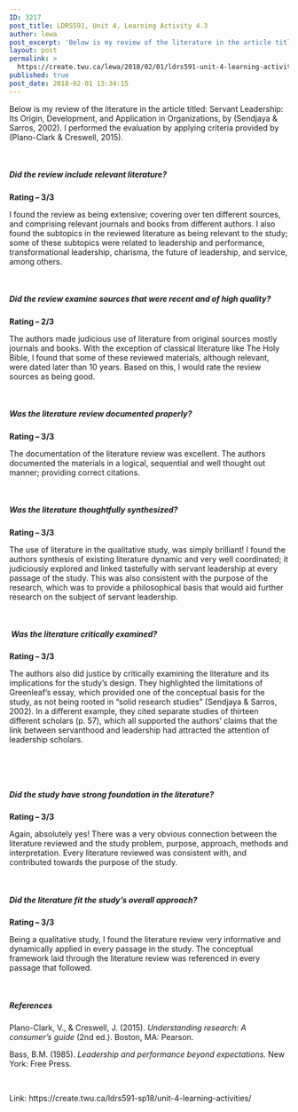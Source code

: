 ```yaml
---
ID: 3217
post_title: LDRS591, Unit 4, Learning Activity 4.3
author: lewa
post_excerpt: 'Below is my review of the literature in the article titled: Servant Leadership: Its Origin, Development, and Application in Organizations, by (Sendjaya &amp; Sarros, 2002). I performed the evaluation by applying criteria provided by (Plano-Clark &amp; Creswell, 2015). &nbsp; Did the review include relevant literature? Rating &ndash; 3/3 I found the review as being extensive; [&hellip;]'
layout: post
permalink: >
  https://create.twu.ca/lewa/2018/02/01/ldrs591-unit-4-learning-activity-4-3/
published: true
post_date: 2018-02-01 13:34:15
---
```

<p>Below is my review of the literature in the article titled: Servant Leadership: Its Origin, Development, and Application in Organizations, by (Sendjaya &amp; Sarros, 2002). I performed the evaluation by applying criteria provided by (Plano-Clark &amp; Creswell, 2015).</p>
<p>&nbsp;</p>
<h5><strong>Did the review include relevant literature? </strong></h5>
<p><strong>Rating – 3/3</strong></p>
<p>I found the review as being extensive; covering over ten different sources, and comprising relevant journals and books from different authors. I also found the subtopics in the reviewed literature as being relevant to the study; some of these subtopics were related to leadership and performance, transformational leadership, charisma, the future of leadership, and service, among others.</p>
<p>&nbsp;</p>
<h5><strong>Did the review examine sources that were recent and of high quality?</strong></h5>
<p><strong>Rating – 2/3</strong></p>
<p>The authors made judicious use of literature from original sources mostly journals and books. With the exception of classical literature like The Holy Bible, I found that some of these reviewed materials, although relevant, were dated later than 10 years. Based on this, I would rate the review sources as being good.</p>
<p>&nbsp;</p>
<h5><strong>Was the literature review documented properly?</strong></h5>
<p><strong>Rating – 3/3</strong></p>
<p>The documentation of the literature review was excellent. The authors documented the materials in a logical, sequential and well thought out manner; providing correct citations.</p>
<p>&nbsp;</p>
<h5><strong>Was the literature thoughtfully synthesized?</strong></h5>
<p><strong>Rating – 3/3</strong></p>
<p>The use of literature in the qualitative study, was simply brilliant! I found the authors synthesis of existing literature dynamic and very well coordinated; it judiciously explored and linked tastefully with servant leadership at every passage of the study. This was also consistent with the purpose of the research, which was to provide a philosophical basis that would aid further research on the subject of servant leadership.</p>
<p>&nbsp;</p>
<h5><strong> </strong><strong>Was the literature critically examined?</strong></h5>
<p><strong>Rating – 3/3</strong></p>
<p>The authors also did justice by critically examining the literature and its implications for the study’s design. They highlighted the limitations of Greenleaf’s essay, which provided one of the conceptual basis for the study, as not being rooted in “solid research studies” (Sendjaya &amp; Sarros, 2002). In a different example, they cited separate studies of thirteen different scholars (p. 57), which all supported the authors’ claims that the link between servanthood and leadership had attracted the attention of leadership scholars.</p>
<p>&nbsp;</p>
<p>&nbsp;</p>
<h5><strong>Did the study have strong foundation in the literature?</strong></h5>
<p><strong>Rating – 3/3</strong></p>
<p>Again, absolutely yes! There was a very obvious connection between the literature reviewed and the study problem, purpose, approach, methods and interpretation. Every literature reviewed was consistent with, and contributed towards the purpose of the study.</p>
<p>&nbsp;</p>
<h5><strong>Did the literature fit the study’s overall approach?</strong></h5>
<p><strong>Rating – 3/3</strong></p>
<p>Being a qualitative study, I found the literature review very informative and dynamically applied in every passage in the study. The conceptual framework laid through the literature review was referenced in every passage that followed.</p>
<p>&nbsp;</p>
<h5><strong>References</strong></h5>
<p>Plano-Clark, V., &amp; Creswell, J. (2015). <em>Understanding research: A consumer’s guide</em> (2nd ed.). Boston, MA: Pearson.</p>
<p>Bass, B.M. (1985). <em>Leadership and performance beyond expectations.</em> New York: Free Press.</p>
<p>&nbsp;</p>
<p>Link: https://create.twu.ca/ldrs591-sp18/unit-4-learning-activities/</p>